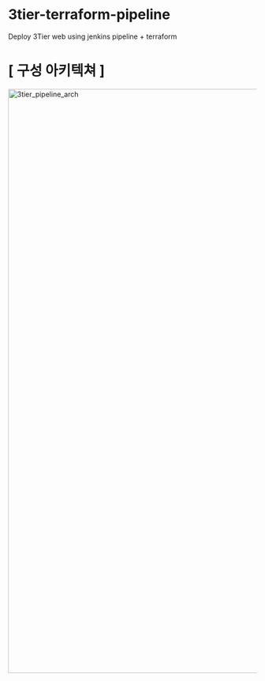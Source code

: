 # 3tier-terraform-pipeline
Deploy 3Tier web using jenkins pipeline + terraform

# [ 구성 아키텍쳐 ]

<img width="1183" alt="3tier_pipeline_arch" src="https://github.com/heungbot/3tier-terraform-pipeline/assets/97264115/f3494ee8-e7ff-4a48-87d8-59eabc98f814">
